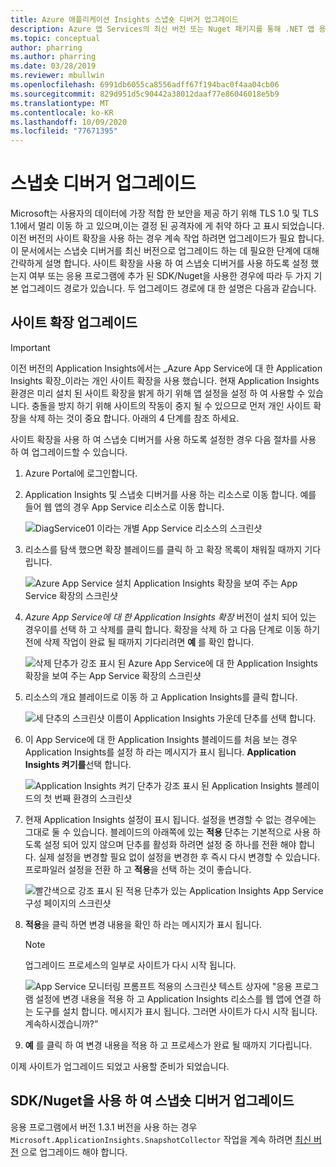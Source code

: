 ```yaml
---
title: Azure 애플리케이션 Insights 스냅숏 디버거 업그레이드
description: Azure 앱 Services의 최신 버전 또는 Nuget 패키지를 통해 .NET 앱 용 스냅숏 디버거를 업그레이드 하는 방법
ms.topic: conceptual
author: pharring
ms.author: pharring
ms.date: 03/28/2019
ms.reviewer: mbullwin
ms.openlocfilehash: 6991db6055ca8556adff67f194bac0f4aa04cb06
ms.sourcegitcommit: 829d951d5c90442a38012daaf77e86046018e5b9
ms.translationtype: MT
ms.contentlocale: ko-KR
ms.lasthandoff: 10/09/2020
ms.locfileid: "77671395"
---
```

# <a name="upgrading-the-snapshot-debugger"></a>스냅숏 디버거 업그레이드

Microsoft는 사용자의 데이터에 가장 적합 한 보안을 제공 하기 위해 TLS 1.0 및 TLS 1.1에서 멀리 이동 하 고 있으며,이는 결정 된 공격자에 게 취약 하다 고 표시 되었습니다. 이전 버전의 사이트 확장을 사용 하는 경우 계속 작업 하려면 업그레이드가 필요 합니다. 이 문서에서는 스냅숏 디버거를 최신 버전으로 업그레이드 하는 데 필요한 단계에 대해 간략하게 설명 합니다. 사이트 확장을 사용 하 여 스냅숏 디버거를 사용 하도록 설정 했는지 여부 또는 응용 프로그램에 추가 된 SDK/Nuget을 사용한 경우에 따라 두 가지 기본 업그레이드 경로가 있습니다. 두 업그레이드 경로에 대 한 설명은 다음과 같습니다. 

## <a name="upgrading-the-site-extension"></a>사이트 확장 업그레이드

> [!IMPORTANT]
> 이전 버전의 Application Insights에서는 _Azure App Service에 대 한 Application Insights 확장_이라는 개인 사이트 확장을 사용 했습니다. 현재 Application Insights 환경은 미리 설치 된 사이트 확장을 밝게 하기 위해 앱 설정을 설정 하 여 사용할 수 있습니다.
> 충돌을 방지 하기 위해 사이트의 작동이 중지 될 수 있으므로 먼저 개인 사이트 확장을 삭제 하는 것이 중요 합니다. 아래의 4 단계를 참조 하세요.

사이트 확장을 사용 하 여 스냅숏 디버거를 사용 하도록 설정한 경우 다음 절차를 사용 하 여 업그레이드할 수 있습니다.

1. Azure Portal에 로그인합니다.
2. Application Insights 및 스냅숏 디버거를 사용 하는 리소스로 이동 합니다. 예를 들어 웹 앱의 경우 App Service 리소스로 이동 합니다.

   ![DiagService01 이라는 개별 App Service 리소스의 스크린샷](./media/snapshot-debugger-upgrade/app-service-resource.png)

3. 리소스를 탐색 했으면 확장 블레이드를 클릭 하 고 확장 목록이 채워질 때까지 기다립니다.

   ![Azure App Service 설치 Application Insights 확장을 보여 주는 App Service 확장의 스크린샷](./media/snapshot-debugger-upgrade/application-insights-site-extension-to-be-deleted.png)

4. _Azure App Service에 대 한 Application Insights 확장_ 버전이 설치 되어 있는 경우이를 선택 하 고 삭제를 클릭 합니다. 확장을 삭제 하 고 다음 단계로 이동 하기 전에 삭제 작업이 완료 될 때까지 기다리려면 **예** 를 확인 합니다.

   ![삭제 단추가 강조 표시 된 Azure App Service에 대 한 Application Insights 확장을 보여 주는 App Service 확장의 스크린샷](./media/snapshot-debugger-upgrade/application-insights-site-extension-delete.png)

5. 리소스의 개요 블레이드로 이동 하 고 Application Insights를 클릭 합니다.

   ![세 단추의 스크린샷 이름이 Application Insights 가운데 단추를 선택 합니다.](./media/snapshot-debugger-upgrade/application-insights-button.png)

6. 이 App Service에 대 한 Application Insights 블레이드를 처음 보는 경우 Application Insights를 설정 하 라는 메시지가 표시 됩니다. **Application Insights 켜기를**선택 합니다.
 
   ![Application Insights 켜기 단추가 강조 표시 된 Application Insights 블레이드의 첫 번째 환경의 스크린샷](./media/snapshot-debugger-upgrade/turn-on-application-insights.png)

7. 현재 Application Insights 설정이 표시 됩니다. 설정을 변경할 수 없는 경우에는 그대로 둘 수 있습니다. 블레이드의 아래쪽에 있는 **적용** 단추는 기본적으로 사용 하도록 설정 되어 있지 않으며 단추를 활성화 하려면 설정 중 하나를 전환 해야 합니다. 실제 설정을 변경할 필요 없이 설정을 변경한 후 즉시 다시 변경할 수 있습니다. 프로파일러 설정을 전환 하 고 **적용**을 선택 하는 것이 좋습니다.

   ![빨간색으로 강조 표시 된 적용 단추가 있는 Application Insights App Service 구성 페이지의 스크린샷](./media/snapshot-debugger-upgrade/view-application-insights-data.png)

8. **적용**을 클릭 하면 변경 내용을 확인 하 라는 메시지가 표시 됩니다.

    > [!NOTE]
    > 업그레이드 프로세스의 일부로 사이트가 다시 시작 됩니다.

   ![App Service 모니터링 프롬프트 적용의 스크린샷 텍스트 상자에 "응용 프로그램 설정에 변경 내용을 적용 하 고 Application Insights 리소스를 웹 앱에 연결 하는 도구를 설치 합니다. 메시지가 표시 됩니다. 그러면 사이트가 다시 시작 됩니다. 계속하시겠습니까?”](./media/snapshot-debugger-upgrade/apply-monitoring-settings.png)

9. **예** 를 클릭 하 여 변경 내용을 적용 하 고 프로세스가 완료 될 때까지 기다립니다.

이제 사이트가 업그레이드 되었고 사용할 준비가 되었습니다.

## <a name="upgrading-snapshot-debugger-using-sdknuget"></a>SDK/Nuget을 사용 하 여 스냅숏 디버거 업그레이드

응용 프로그램에서 버전 1.3.1 버전을 사용 하는 경우 `Microsoft.ApplicationInsights.SnapshotCollector` 작업을 계속 하려면 [최신 버전](https://www.nuget.org/packages/Microsoft.ApplicationInsights.SnapshotCollector) 으로 업그레이드 해야 합니다.
